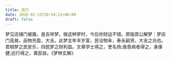 ```yaml
---
title: 店门
date: 2020-02-15T20:54:12+08:00
draft: false
---
```


梦见店铺门被撬，是吉祥梦。做这种梦时，今后你财运不错。原版周公解梦：梦店门高耸，品物充盈，大吉。此梦主年丰岁富，民治物阜，寿永嗣贤，大吉之兆也。君相梦之民安乐，四民梦之财利昌。文章学士得之，誉名扬;衰患病者得之，身康健;远行得之，寓邸良。《梦林玄解》